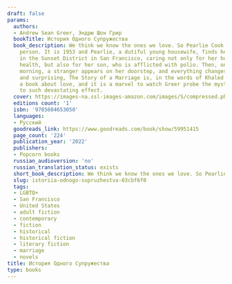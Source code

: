 ```yaml
---
draft: false
params:
  authors:
  - Andrew Sean Greer, Эндрю Шон Грир
  bookTitle: История Одного Супружества
  book_description: We think we know the ones we love. So Pearlie Cook begins her indirect, and devastating exploration of the mystery at the heart of every relationship -- how we can ever truly know another
    person. It is 1953 and Pearlie, a dutiful young housewife, finds herself living
    in the Sunset District in San Francisco, caring not only for her husband's fragile
    health, but also for her son, who is afflicted with polio. Then, one Saturday
    morning, a stranger appears on her doorstep, and everything changes. Lyrical,
    and surprising, The Story of a Marriage is, in the words of Khaled Housseini,
    a book about love, and it is a marvel to watch Greer probe the mysteries of love
    to such devastating effect.
  cover: https://images-na.ssl-images-amazon.com/images/S/compressed.photo.goodreads.com/books/1640625093i/59951415.jpg
  editions count: '1'
  isbn: '9785604653050'
  languages:
  - Русский
  goodreads_link: https://www.goodreads.com/book/show/59951415
  page_count: '224'
  publication_year: '2022'
  publishers:
  - Popcorn books
  russian_audioversion: 'no'
  russian_translation_status: exists
  short_book_description: We think we know the ones we love. So Pearlie Cook begins her indirect, and devastating exploration of the mystery at the heart of every relationship...
  slug: istoriia-odnogo-supruzhestva-03cbf6f0
  tags:
  - LGBTQ+
  - San Francisco
  - United States
  - adult fiction
  - contemporary
  - fiction
  - historical
  - historical fiction
  - literary fiction
  - marriage
  - novels
title: История Одного Супружества
type: books
---
```

